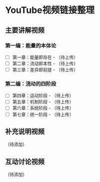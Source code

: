 # YouTube视频链接整理

## 主要讲解视频

### 第一编：能量的本体论
- [ ] 第一章：能量即存在 - （待上传）
- [ ] 第二章：流动即本性 - （待上传）
- [ ] 第三章：差异即前提 - （待上传）

### 第二编：流动的四阶段
- [ ] 第四章：运动阶段 - （待上传）
- [ ] 第五章：机制阶段 - （待上传）
- [ ] 第六章：系统阶段 - （待上传）
- [ ] 第七章：统一阶段 - （待上传）

## 补充说明视频

（待添加）

## 互动讨论视频

（待添加）